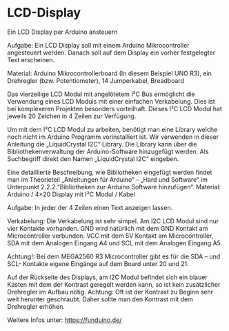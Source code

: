 # LCD-Display
Ein LCD Display per Arduino ansteuern

Aufgabe: Ein LCD Display soll mit einem Arduino Mikrocontroller angesteuert werden. Danach soll auf dem Display ein vorher festgelegter Text erscheinen.

Material: Arduino Mikrocontrollerboard (In diesem Beispiel UNO R3), ein Drehregler (bzw. Potentiometer), 14 Jumperkabel, Breadboard

Das vierzeilige LCD Modul mit angelötetem I²C Bus ermöglicht die Verwendung eines LCD Moduls mit einer einfachen Verkabelung. Dies ist bei komplexeren Projekten besonders vorteilhaft. Dieses I²C LCD Modul hat jeweils 20 Zeichen in 4 Zeilen zur Verfügung.

Um mit dem I²C LCD Modul zu arbeiten, benötigt man eine Library welche noch nicht im Arduino Programm vorinstalliert ist. Wir verwenden in dieser Anleitung die „LiquidCrystal I2C“ Library. Die Library kann über die Bibliothekenverwaltung der Arduino-Software hinzugefügt werden. Als Suchbegriff direkt den Namen „LiquidCrystal I2C“ eingeben.

Eine detaillierte Beschreibung, wie Bibliotheken eingefügt werden findet man im Theorieteil „Anleitungen für Arduino“ – „Hard und Software“ im Unterpunkt 2.2.2.“Bibliotheken zur Arduino Software hinzufügen“.
Material: Arduino / 4×20 Display mit I²C Modul / Kabel

Aufgabe: In jeder der 4 Zeilen einen Text anzeigen lassen.

Verkabelung: Die Verkabelung ist sehr simpel. Am I2C LCD Modul sind nur vier Kontakte vorhanden. GND wird natürlich mit dem GND Kontakt am Microcontroller verbunden. VCC mit dem 5V Kontakt am Microcontroller, SDA mit dem Analogen Eingang A4 und SCL mit dem Analogen Eingang A5.

Achtung!: Bei dem MEGA2560 R3 Microcontroller gibt es für die SDA – und SCL- Kontakte eigene Eingänge auf dem Board unter 20 und 21.

Auf der Rückseite des Displays, am I2C Modul befindet sich ein blauer Kasten mit dem der Kontrast geregelt werden kann, so ist kein zusätzlicher Drehregler im Aufbau nötig. Achtung: Oft ist der Kontrast zu Beginn sehr weit herunter geschraubt. Daher sollte man den Kontrast mit dem Drehregler erhöhen.


Weitere Infos unter: https://funduino.de/
